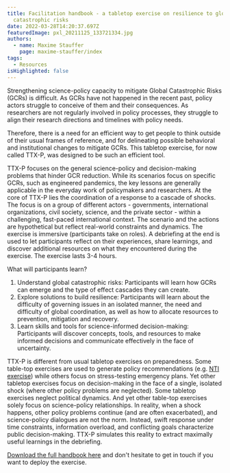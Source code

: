 ```yaml
---
title: Facilitation handbook - a tabletop exercise on resilience to global
  catastrophic risks
date: 2022-03-28T14:20:37.697Z
featuredImage: pxl_20211125_133721334.jpg
authors:
  - name: Maxime Stauffer
    page: maxime-stauffer/index
tags:
  - Resources
isHighlighted: false
---
```

Strengthening science-policy capacity to mitigate Global Catastrophic Risks (GCRs) is difficult. As GCRs have not happened in the recent past, policy actors struggle to conceive of them and their consequences. As researchers are not regularly involved in policy processes, they struggle to align their research directions and timelines with policy needs.

Therefore, there is a need for an efficient way to get people to think outside of their usual frames of reference, and for delineating possible behavioral and institutional changes to mitigate GCRs. This tabletop exercise, for now called TTX-P, was designed to be such an efficient tool.

TTX-P focuses on the general science-policy and decision-making problems that hinder GCR reduction. While its scenarios focus on specific GCRs, such as engineered pandemics, the key lessons are generally applicable in the everyday work of policymakers and researchers. At the core of TTX-P lies the coordination of a response to a cascade of shocks. The focus is on a group of different actors - governments, international organizations, civil society, science, and the private sector - within a challenging, fast-paced international context. The scenario and the actions are hypothetical but reflect real-world constraints and dynamics. The exercise is immersive (participants take on roles). A debriefing at the end is used to let participants reflect on their experiences, share learnings, and discover additional resources on what they encountered during the exercise. The exercise lasts 3-4 hours. 

What will participants learn?

1. Understand global catastrophic risks: Participants will learn how GCRs can emerge and the type of effect cascades they can create.
2. Explore solutions to build resilience: Participants will learn about the difficulty of governing issues in an isolated manner, the need and difficulty of global coordination, as well as how to allocate resources to prevention, mitigation and recovery.
3. Learn skills and tools for science-informed decision-making: Participants will discover concepts, tools, and resources to make informed decisions and communicate effectively in the face of uncertainty.

TTX-P is different from usual tabletop exercises on preparedness. Some table-top exercises are used to generate policy recommendations (e.g. [NTI exercise](https://www.nti.org/analysis/articles/strengthening-global-systems-to-prevent-and-respond-to-high-consequence-biological-threats/)) while others focus on stress-testing emergency plans. Yet other tabletop exercises focus on decision-making in the face of a single, isolated shock (where other policy problems are neglected). Some tabletop exercises neglect political dynamics. And yet other table-top exercises solely focus on science-policy relationships. In reality, when a shock happens, other policy problems continue (and are often exacerbated), and science-policy dialogues are not the norm. Instead, swift response under time constraints, information overload, and conflicting goals characterize public decision-making. TTX-P simulates this reality to extract maximally useful learnings in the debriefing.

[Download the full handbook here](https://drive.google.com/file/d/1pZ2mDOM9wYzEpc2tCdkDXhLWw3d1AjoL/view?usp=sharing) and don't hesitate to get in touch if you want to deploy the exercise.